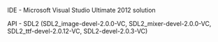 IDE -  Microsoft Visual Studio Ultimate 2012 solution

API - SDL2 (SDL2_image-devel-2.0.0-VC, SDL2_mixer-devel-2.0.0-VC, SDL2_ttf-devel-2.0.12-VC, SDL2-devel-2.0.3-VC)
